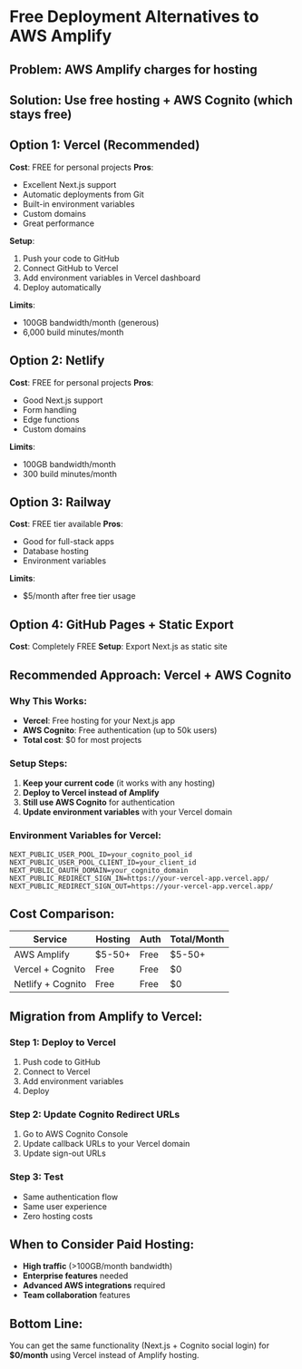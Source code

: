 # Free Deployment Alternatives to AWS Amplify

## Problem: AWS Amplify charges for hosting
## Solution: Use free hosting + AWS Cognito (which stays free)

## Option 1: Vercel (Recommended)
**Cost**: FREE for personal projects
**Pros**: 
- Excellent Next.js support
- Automatic deployments from Git
- Built-in environment variables
- Custom domains
- Great performance

**Setup**:
1. Push your code to GitHub
2. Connect GitHub to Vercel
3. Add environment variables in Vercel dashboard
4. Deploy automatically

**Limits**: 
- 100GB bandwidth/month (generous)
- 6,000 build minutes/month

## Option 2: Netlify
**Cost**: FREE for personal projects
**Pros**:
- Good Next.js support
- Form handling
- Edge functions
- Custom domains

**Limits**:
- 100GB bandwidth/month
- 300 build minutes/month

## Option 3: Railway
**Cost**: FREE tier available
**Pros**:
- Good for full-stack apps
- Database hosting
- Environment variables

**Limits**:
- $5/month after free tier usage

## Option 4: GitHub Pages + Static Export
**Cost**: Completely FREE
**Setup**: Export Next.js as static site

## Recommended Approach: Vercel + AWS Cognito

### Why This Works:
- **Vercel**: Free hosting for your Next.js app
- **AWS Cognito**: Free authentication (up to 50k users)
- **Total cost**: $0 for most projects

### Setup Steps:

1. **Keep your current code** (it works with any hosting)
2. **Deploy to Vercel instead of Amplify**
3. **Still use AWS Cognito** for authentication
4. **Update environment variables** with your Vercel domain

### Environment Variables for Vercel:
```
NEXT_PUBLIC_USER_POOL_ID=your_cognito_pool_id
NEXT_PUBLIC_USER_POOL_CLIENT_ID=your_client_id  
NEXT_PUBLIC_OAUTH_DOMAIN=your_cognito_domain
NEXT_PUBLIC_REDIRECT_SIGN_IN=https://your-vercel-app.vercel.app/
NEXT_PUBLIC_REDIRECT_SIGN_OUT=https://your-vercel-app.vercel.app/
```

## Cost Comparison:

| Service | Hosting | Auth | Total/Month |
|---------|---------|------|-------------|
| AWS Amplify | $5-50+ | Free | $5-50+ |
| Vercel + Cognito | Free | Free | $0 |
| Netlify + Cognito | Free | Free | $0 |

## Migration from Amplify to Vercel:

### Step 1: Deploy to Vercel
1. Push code to GitHub
2. Connect to Vercel
3. Add environment variables
4. Deploy

### Step 2: Update Cognito Redirect URLs
1. Go to AWS Cognito Console
2. Update callback URLs to your Vercel domain
3. Update sign-out URLs

### Step 3: Test
- Same authentication flow
- Same user experience  
- Zero hosting costs

## When to Consider Paid Hosting:

- **High traffic** (>100GB/month bandwidth)
- **Enterprise features** needed
- **Advanced AWS integrations** required
- **Team collaboration** features

## Bottom Line:
You can get the same functionality (Next.js + Cognito social login) for **$0/month** using Vercel instead of Amplify hosting.